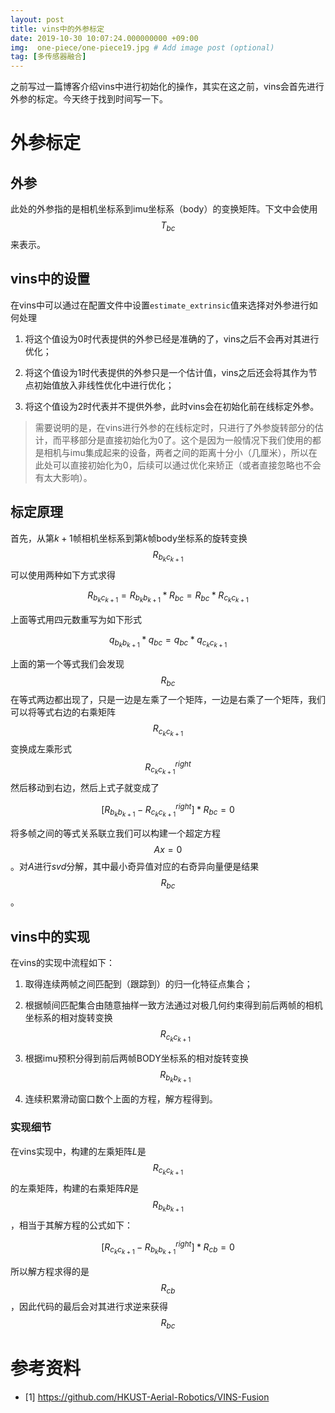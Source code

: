 ```yaml
---
layout: post
title: vins中的外参标定
date: 2019-10-30 10:07:24.000000000 +09:00
img:  one-piece/one-piece19.jpg # Add image post (optional)
tag: [多传感器融合]
---
```


之前写过一篇博客介绍vins中进行初始化的操作，其实在这之前，vins会首先进行外参的标定。今天终于找到时间写一下。

# 外参标定

## 外参
此处的外参指的是相机坐标系到imu坐标系（body）的变换矩阵。下文中会使用$$T_{bc}$$来表示。

## vins中的设置
在vins中可以通过在配置文件中设置`estimate_extrinsic`值来选择对外参进行如何处理

1. 将这个值设为0时代表提供的外参已经是准确的了，vins之后不会再对其进行优化；

2. 将这个值设为1时代表提供的外参只是一个估计值，vins之后还会将其作为节点初始值放入非线性优化中进行优化；

3. 将这个值设为2时代表并不提供外参，此时vins会在初始化前在线标定外参。

> 需要说明的是，在vins进行外参的在线标定时，只进行了外参旋转部分的估计，而平移部分是直接初始化为0了。这个是因为一般情况下我们使用的都是相机与imu集成起来的设备，两者之间的距离十分小（几厘米），所以在此处可以直接初始化为0，后续可以通过优化来矫正（或者直接忽略也不会有太大影响）。

## 标定原理
首先，从第$k+1$帧相机坐标系到第$k$帧body坐标系的旋转变换$$R_{b_k c_{k+1}}$$可以使用两种如下方式求得

$$ R_{b_k c_{k+1}} = R_{b_k b_{k+1}} * R_{bc} = R_{bc} * R_{c_k c_{k+1}} $$

上面等式用四元数重写为如下形式

$$ q_{b_k b_{k+1}} * q_{bc} = q_{bc} * q_{c_k c_{k+1}} $$

上面的第一个等式我们会发现$$R_{bc}$$在等式两边都出现了，只是一边是左乘了一个矩阵，一边是右乘了一个矩阵，我们可以将等式右边的右乘矩阵$$R_{c_k c_{k+1}}$$变换成左乘形式$$R_{c_k c_{k+1}}^{right}$$然后移动到右边，然后上式子就变成了

$$[ R_{b_k b_{k+1}} - R_{c_k c_{k+1}}^{right} ] * R_{bc} = 0 $$

将多帧之间的等式关系联立我们可以构建一个超定方程$$Ax=0$$。对$A$进行$svd$分解，其中最小奇异值对应的右奇异向量便是结果$$R_{bc}$$。

## vins中的实现
在vins的实现中流程如下：

1. 取得连续两帧之间匹配到（跟踪到）的归一化特征点集合；

2. 根据帧间匹配集合由随意抽样一致方法通过对极几何约束得到前后两帧的相机坐标系的相对旋转变换$$R_{c_k c_{k+1}}$$

3. 根据imu预积分得到前后两帧BODY坐标系的相对旋转变换$$R_{b_k b_{k+1}}$$

4. 连续积累滑动窗口数个上面的方程，解方程得到。

### 实现细节
在vins实现中，构建的左乘矩阵$L$是$$R_{c_k c_{k+1}}$$的左乘矩阵，构建的右乘矩阵$R$是$$R_{b_k b_{k+1}}$$，相当于其解方程的公式如下：

$$[ R_{c_k c_{k+1}} - R_{b_k b_{k+1}}^{right} ] * R_{cb} = 0 $$

所以解方程求得的是$$R_{cb}$$，因此代码的最后会对其进行求逆来获得$$R_{bc}$$

# 参考资料
- [1] https://github.com/HKUST-Aerial-Robotics/VINS-Fusion
 


